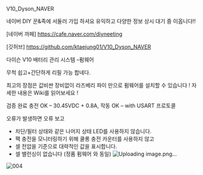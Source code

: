 V10_Dyson_NAVER

네이버 DIY 꾼&족에 서둘러 가입 하셔요
유익하고 다양한 정보 상시 대기 즁 이옵니다!!

[네이버 까페]
https://cafe.naver.com/diyneeting

[깃허브]
https://github.com/ktaejung01/V10_Dyson_NAVER

다이슨 V10 배터리 관리 시스템 –펌웨어

무척 쉽고+간단하게 리필 가능 합네다.

최고의 장점은 값비싼 장비없이 라즈베리 파이 만으로 펌웨어를 설치할 수 있습니다 !
자세한 내용은 Wiki를 읽어보세요 !

검증 완료
충전 OK – 30.45VDC + 0.8A,
작동 OK – with USART 프로토콜 

오류가 발생하면 오류 보고

- 차단/필터 상태와 같은 나머지 상태 LED를 사용하지 않습니다. 
- 팩 충전을 모니터링하기 위해 쿨롱 충전 카운터를 사용하지 않고 
- 셀 전압을 기준으로 대략적인 값을 표시합니다.
- 셀 밸런싱이 없습니다 (정품 펌웨어 와 동일)
![Uploading image.png…]()


![004](https://github.com/ktaejung01/V10_Dyson_NAVER/assets/83075594/5d19f46b-97f1-47d6-88e4-a099393d0503)
